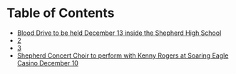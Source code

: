 # Table of Contents

* [Blood Drive to be held December 13
  inside the Shepherd High School](_chapters/blood-drive-to-be-held-december-13-inside-the-shepherd-high-school.md)
* [2](_chapters/mid-michigan-news-roundup-11282016.md)
* [3](_chapters/santa-to-lead-christmas-parade-through-downtown-shepherd-december-1.md)
* [Shepherd Concert Choir to perform with
  Kenny Rogers at Soaring Eagle Casino
  December 10](_chapters/shepherd-concert-choir-to-perform-with-kenny-rogers-at-soaring-eagle-casino-december-10.md)
